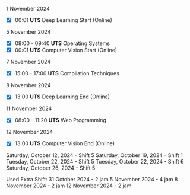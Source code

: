 1 November 2024
- [x] 00:01 **UTS** Deep Learning Start (Online)

5 November 2024
- [x] 08:00 - 09:40 **UTS** Operating Systems
- [x] 00:01 **UTS** Computer Vision Start (Online)

7 November 2024
- [x] 15:00 - 17:00 **UTS** Compilation Techniques

8 November 2024
- [x] 13:00 **UTS** Deep Learning End (Online)

11 November 2024
- [x] 08:00 - 11:20 **UTS** Web Programming

12 November 2024
- [x] 13:00 **UTS** Computer Vision End (Online)


Saturday, October 12, 2024 - Shift 5
Saturday, October 19, 2024 - Shift 1  
Tuesday, October 22, 2024 - Shift 5
Tuesday, October 22, 2024 - Shift 6
Saturday, October 26, 2024 - Shift 5

Used Extra Shift:
31 October 2024 - 2 jam
5 November 2024 - 4 jam
8 November 2024 - 2 jam
12 November 2024 - 2 jam
